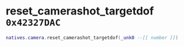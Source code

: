 # reset_camerashot_targetdof `0x42327DAC`

```lua
natives.camera.reset_camerashot_targetdof(_unk0 --[[ number ]])
```